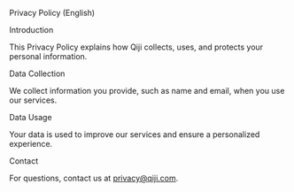Privacy Policy (English)

Introduction

This Privacy Policy explains how Qiji collects, uses, and protects your personal information.

Data Collection

We collect information you provide, such as name and email, when you use our services.

Data Usage

Your data is used to improve our services and ensure a personalized experience.

Contact

For questions, contact us at privacy@qiji.com.